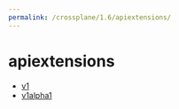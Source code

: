 ```yaml
---
permalink: /crossplane/1.6/apiextensions/
---
```


# apiextensions



* [v1](v1/index.md)
* [v1alpha1](v1alpha1/index.md)